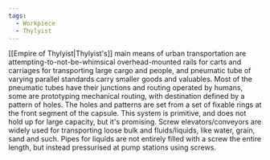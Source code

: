 ```yaml
---
tags:
  - Workpiece
  - Thylyist
---
```

[[Empire of Thylyist|Thylyist's]] main means of urban transportation are attempting-to-not-be-whimsical overhead-mounted rails for carts and carriages for transporting large cargo and people, and pneumatic tube of varying parallel standards carry smaller goods and valuables. 
	Most of the pneumatic tubes have their junctions and routing operated by humans, some are prototyping mechanical routing, with destination defined by a pattern of holes. The holes and patterns are set from a set of fixable rings at the front segment of the capsule. This system is primitive, and does not hold up for large capacity, but it's promising. 
Screw elevators/conveyors are widely used for transporting loose bulk and fluids/liquids, like water, grain, sand and such. 
Pipes for liquids are not entirely filled with a screw the entire length, but instead pressurised at pump stations using screws. 